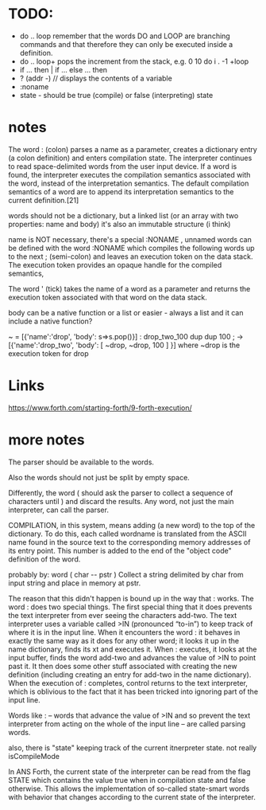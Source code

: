 
# TODO:

- do .. loop remember that the words DO and LOOP are branching commands and that therefore they can only be executed inside a definition.
- do .. loop+ pops the increment from the stack, e.g. 0 10 do i . -1 +loop
- if ... then | if ... else ... then
- ? (addr -) // displays the contents of a variable
- :noname
- state - should be true (compile) or false (interpreting) state

# notes 

The word : (colon) parses a name as a parameter, creates a dictionary entry (a colon definition) and enters compilation state. The interpreter continues to read space-delimited words from the user input device. If a word is found, the interpreter executes the compilation semantics associated with the word, instead of the interpretation semantics. The default compilation semantics of a word are to append its interpretation semantics to the current definition.[21]

words should not be a dictionary, but a linked list (or an array with two properties: name and body)
it's also an immutable structure (i think)

name is NOT necessary, there's a special :NONAME , unnamed words can be defined with the word :NONAME which compiles the following words up to the next ; (semi-colon) and leaves an execution token on the data stack. The execution token provides an opaque handle for the compiled semantics,

The word ' (tick) takes the name of a word as a parameter and returns the execution token associated with that word on the data stack.

body can be a native function or a list
or easier - always a list and it can include a native function?

~ = [{'name':'drop', 'body': s=>s.pop()}]
: drop_two_100 dup dup 100 ; -> [{'name':'drop_two', 'body': [ ~drop,  ~drop, 100 ] }] where ~drop is the execution token for drop

# Links

https://www.forth.com/starting-forth/9-forth-execution/

# more notes

The parser should be available to the words. 

Also the words should not just be split by empty space.

Differently, the word ( should ask the parser to collect a sequence of characters until ) and discard the results.
Any word, not just the main interpreter, can call the parser.

COMPILATION, in this system, means adding (a new word) to the top of the dictionary. To do this, each called wordname is translated from the ASCII name found in the source text to the corresponding memory addresses of its entry point. This number is added to the end of the "object code" definition of the word.

probably by: word	( char -- pstr ) 	Collect a string delimited by char from input string and place in memory at pstr.

The reason that this didn't happen is bound up in the way that : works. The word : does two special things. The first special thing that it does prevents the text interpreter from ever seeing the characters add-two. The text interpreter uses a variable called >IN (pronounced “to-in”) to keep track of where it is in the input line. When it encounters the word : it behaves in exactly the same way as it does for any other word; it looks it up in the name dictionary, finds its xt and executes it. When : executes, it looks at the input buffer, finds the word add-two and advances the value of >IN to point past it. It then does some other stuff associated with creating the new definition (including creating an entry for add-two in the name dictionary). When the execution of : completes, control returns to the text interpreter, which is oblivious to the fact that it has been tricked into ignoring part of the input line.

Words like : – words that advance the value of >IN and so prevent the text interpreter from acting on the whole of the input line – are called parsing words.

also, there is "state" keeping track of the current itnerpreter state. not really isCompileMode

In ANS Forth, the current state of the interpreter can be read from the flag STATE which contains the value true when in compilation state and false otherwise. This allows the implementation of so-called state-smart words with behavior that changes according to the current state of the interpreter.